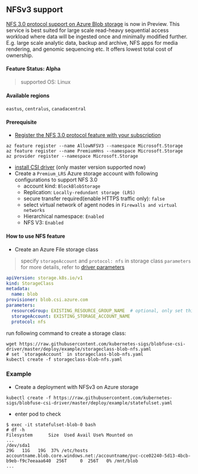 ## NFSv3 support
[NFS 3.0 protocol support on Azure Blob storage](https://docs.microsoft.com/en-us/azure/storage/blobs/network-file-system-protocol-support) is now in Preview. This service is best suited for large scale read-heavy sequential access workload where data will be ingested once and minimally modified further. E.g. large scale analytic data, backup and archive, NFS apps for media rendering, and genomic sequencing etc. It offers lowest total cost of ownership.

#### Feature Status: Alpha
> supported OS: Linux

#### Available regions
`eastus`, `centralus`, `canadacentral`

#### Prerequisite
 - [Register the NFS 3.0 protocol feature with your subscription](https://docs.microsoft.com/en-us/azure/storage/blobs/network-file-system-protocol-support-how-to#step-1-register-the-nfs-30-protocol-feature-with-your-subscription)
```console
az feature register --name AllowNFSV3 --namespace Microsoft.Storage
az feature register --name PremiumHns --namespace Microsoft.Storage
az provider register --namespace Microsoft.Storage
```

 - [install CSI driver](https://github.com/kubernetes-sigs/blobfuse-csi-driver/blob/master/docs/install-csi-driver-master.md) (only master version supported now)
 - Create a `Premium_LRS` Azure storage account with following configurations to support NFS 3.0
   - account kind: `BlockBlobStorage`
   - Replication: `Locally-redundant storage (LRS)`
   - secure transfer required(enable HTTPS traffic only): `false`
   - select virtual network of agent nodes in `Firewalls and virtual networks`
   - Hierarchical namespace: `Enabled`
   - NFS V3: `Enabled`

#### How to use NFS feature
 - Create an Azure File storage class
> specify `storageAccount` and `protocol: nfs` in storage class `parameters`
> </br>for more details, refer to [driver parameters](../../../docs/driver-parameters.md)
```yaml
apiVersion: storage.k8s.io/v1
kind: StorageClass
metadata:
  name: blob
provisioner: blob.csi.azure.com
parameters:
  resourceGroup: EXISTING_RESOURCE_GROUP_NAME  # optional, only set this when storage account is not in the same resource group as agent node
  storageAccount: EXISTING_STORAGE_ACCOUNT_NAME
  protocol: nfs
```

run following command to create a storage class:
```console
wget https://raw.githubusercontent.com/kubernetes-sigs/blobfuse-csi-driver/master/deploy/example/storageclass-blob-nfs.yaml
# set `storageAccount` in storageclass-blob-nfs.yaml
kubectl create -f storageclass-blob-nfs.yaml
```

### Example
 - Create a deployment with NFSv3 on Azure storage
```console
kubectl create -f https://raw.githubusercontent.com/kubernetes-sigs/blobfuse-csi-driver/master/deploy/example/statefulset.yaml
```

 - enter pod to check
```console
$ exec -it statefulset-blob-0 bash
# df -h
Filesystem      Size  Used Avail Use% Mounted on
...
/dev/sda1                                                                                 29G   11G   19G  37% /etc/hosts
accountname.blob.core.windows.net:/accountname/pvc-cce02240-5d13-4bcb-b9eb-f9c7eeaaa640  256T     0  256T   0% /mnt/blob
...
```
